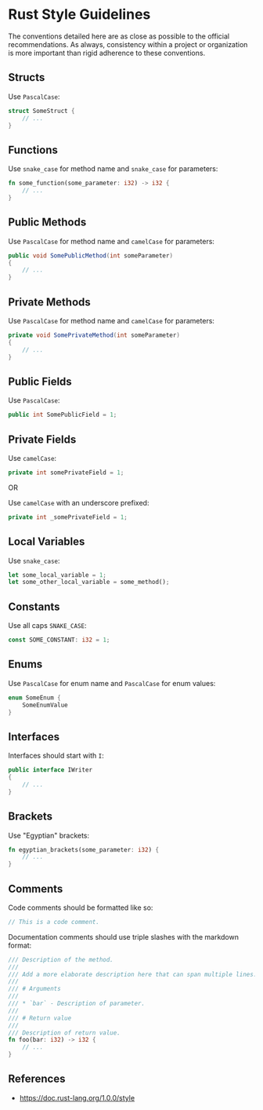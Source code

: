 # Rust Style Guidelines
The conventions detailed here are as close as possible to the official recommendations. As always, consistency within a project or organization is more important than rigid adherence to these conventions.

## Structs
Use `PascalCase`:
```rust
struct SomeStruct {
    // ...
}
```

## Functions
Use `snake_case` for method name and `snake_case` for parameters:
```rust
fn some_function(some_parameter: i32) -> i32 {
    // ...
}
```

## Public Methods
Use `PascalCase` for method name and `camelCase` for parameters:
```csharp
public void SomePublicMethod(int someParameter)
{
    // ...
}
```

## Private Methods
Use `PascalCase` for method name and `camelCase` for parameters:
```csharp
private void SomePrivateMethod(int someParameter)
{
    // ...
}
```

## Public Fields
Use `PascalCase`:
```csharp
public int SomePublicField = 1;
```

## Private Fields
Use `camelCase`:
```csharp
private int somePrivateField = 1;
```

OR

Use `camelCase` with an underscore prefixed:
```csharp
private int _somePrivateField = 1;
```

## Local Variables
Use `snake_case`:
```rust
let some_local_variable = 1;
let some_other_local_variable = some_method();
```

## Constants
Use all caps `SNAKE_CASE`:
```rust
const SOME_CONSTANT: i32 = 1;
```

## Enums
Use `PascalCase` for enum name and `PascalCase` for enum values:
```rust
enum SomeEnum {
	SomeEnumValue
}
```

## Interfaces
Interfaces should start with `I`:
```csharp
public interface IWriter
{
    // ...
}
```

## Brackets
Use "Egyptian" brackets:
```rust
fn egyptian_brackets(some_parameter: i32) {
    // ...
}
```

## Comments
Code comments should be formatted like so:
```rust
// This is a code comment.
```

Documentation comments should use triple slashes with the markdown format:
```rust
/// Description of the method.
/// 
/// Add a more elaborate description here that can span multiple lines.
/// 
/// # Arguments
/// 
/// * `bar` - Description of parameter.
/// 
/// # Return value
/// 
/// Description of return value.
fn foo(bar: i32) -> i32 {
    // ...
}
```

## References
- https://doc.rust-lang.org/1.0.0/style